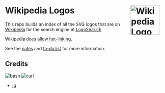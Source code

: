 # Wikipedia Logos [<img alt="Wikipedia Logo" src="https://www.vectorlogo.zone/logos/wikipedia/wikipedia-icon.svg" height="96" align="right"/>](https://wikipedia.org/)

This repo builds an index of all the SVG logos that are on [Wikipedia](https://wikipedia.org/) for the search engine at [LogoSear.ch](https://logosear.ch/search.html).

Wikipedia [does allow hot-linking](https://commons.wikimedia.org/wiki/Commons:Reusing_content_outside_Wikimedia/technical#Hotlinking).

See the [notes](NOTES.md) and [to-do list](TODO.md) for more information.

## Credits

[![bash](https://www.vectorlogo.zone/logos/gnu_bash/gnu_bash-ar21.svg)](https://www.gnu.org/software/bash/ "scripting")
[![curl](https://www.vectorlogo.zone/logos/curl_haxx/curl_haxx-ar21.svg)](https://curl.haxx.se/)

* [jq](https://stedolan.github.io/jq/)